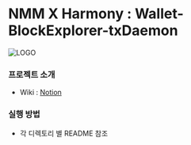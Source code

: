 # NMM X Harmony : Wallet-BlockExplorer-txDaemon
![LOGO](https://cdn.discordapp.com/attachments/945643068755943447/951757432521109564/Untitled_2_1.png)

### 프로젝트 소개 
* Wiki : [Notion](https://bit.ly/3vYCvhh, "link")

### 실행 방법
* 각 디렉토리 별 README 참조
